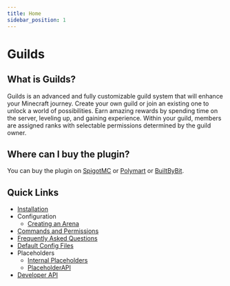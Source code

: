 ```yaml
---
title: Home
sidebar_position: 1
---
```


# Guilds

## What is Guilds?

Guilds is an advanced and fully customizable guild system that will enhance your Minecraft journey.
Create your own guild or join an existing one to unlock a world of possibilities.
Earn amazing rewards by spending time on the server, leveling up, and gaining experience.
Within your guild, members are assigned ranks with selectable permissions determined by the guild owner.

## Where can I buy the plugin?

You can buy the plugin on [SpigotMC](https://www.spigotmc.org/resources/110931/) or [Polymart](https://polymart.org/r/2915) or [BuiltByBit](https://builtbybit.com/resources/27980/).

## Quick Links
- [Installation](/guilds/installation)
- Configuration
	- [Creating an Arena](/guilds/configuration/creating-an-arena)
- [Commands and Permissions](/guilds/commands-and-permissions)
- [Frequently Asked Questions](/guilds/frequently-asked-questions)
- [Default Config Files](/guilds/default-config-files)
- Placeholders
	- [Internal Placeholders](/guilds/placeholders/internal-placeholders)
	- [PlaceholderAPI](/guilds/placeholders/placeholderapi)
- [Developer API](/guilds/developer-api)